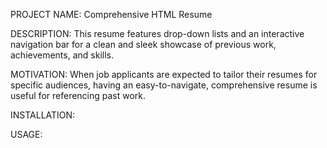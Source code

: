 PROJECT NAME: Comprehensive HTML Resume

DESCRIPTION: This resume features drop-down lists and an interactive navigation bar for a clean and sleek showcase of previous work, achievements, and skills.
  
MOTIVATION: When job applicants are expected to tailor their resumes for specific audiences, having an easy-to-navigate, comprehensive resume is useful for referencing past work.
  
INSTALLATION:
  
USAGE:


